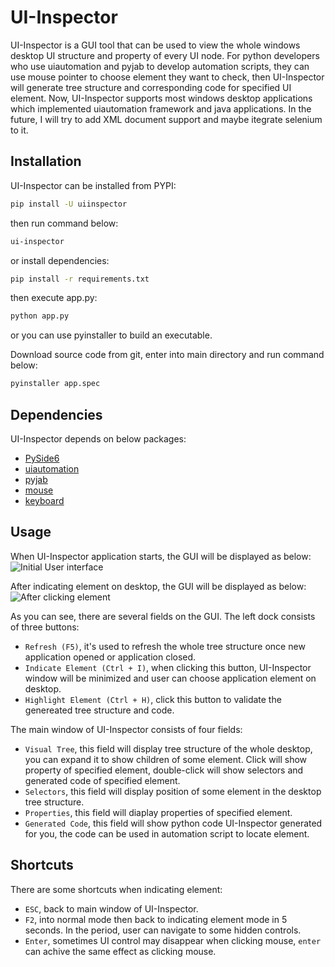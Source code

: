 # UI-Inspector

UI-Inspector is a GUI tool that can be used to view the whole windows desktop UI structure and property of every UI node.
For python developers who use uiautomation and pyjab to develop automation scripts, they can use mouse pointer to choose element they want to check, then UI-Inspector will generate tree structure and corresponding code for specified UI element.
Now, UI-Inspector supports most windows desktop applications which implemented uiautomation framework and java applications. In the future, I will try to add XML document support and maybe itegrate selenium to it.

## Installation
UI-Inspector can be installed from PYPI:

```sh
pip install -U uiinspector
```
then run command below:

```sh
ui-inspector
```

or install dependencies:
```sh
pip install -r requirements.txt
```
then execute app.py:
```sh
python app.py
```

or you can use pyinstaller to build an executable.

Download source code from git, enter into main directory and run command below:

```sh
pyinstaller app.spec
```

## Dependencies
UI-Inspector depends on below packages:
- [PySide6](https://pypi.org/project/PySide6/)
- [uiautomation](https://github.com/yinkaisheng/Python-UIAutomation-for-Windows)
- [pyjab](https://github.com/gaozhao1989/pyjab)
- [mouse](https://github.com/boppreh/mouse)
- [keyboard](https://github.com/boppreh/keyboard)

## Usage
When UI-Inspector application starts, the GUI will be displayed as below:
![Initial User interface](images/Initial.png)

After indicating element on desktop, the GUI will be displayed as below:
![After clicking element](images/afterChooseElement.png)

As you can see, there are several fields on the GUI.
The left dock consists of three buttons:
- `Refresh (F5)`, it's used to refresh the whole tree structure once new application opened or application closed.
- `Indicate Element (Ctrl + I)`, when clicking this button, UI-Inspector window will be minimized and user can choose application element on desktop.
- `Highlight Element (Ctrl + H)`, click this button to validate the genereated tree structure and code.

The main window of UI-Inspector consists of four fields:
- `Visual Tree`, this field will display tree structure of the whole desktop, you can expand it to show children of some element. Click will show property of specified
  element, double-click will show selectors and generated code of specified element.
- `Selectors`, this field will display position of some element in the desktop tree structure.
- `Properties`, this field will diaplay properties of specified element.
- `Generated Code`, this field will show python code UI-Inspector generated for you, the code can be used in automation script to locate element.

## Shortcuts
There are some shortcuts when indicating element:
- `ESC`, back to main window of UI-Inspector.
- `F2`, into normal mode then back to indicating element mode in 5 seconds. In the period, user can navigate to some hidden controls.
- `Enter`, sometimes UI control may disappear when clicking mouse, `enter` can achive the same effect as clicking mouse.

